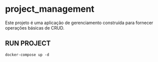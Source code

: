 # project_management
Este projeto é uma aplicação de gerenciamento construída para fornecer operações básicas de CRUD.


## RUN PROJECT ##

`docker-compose up -d`